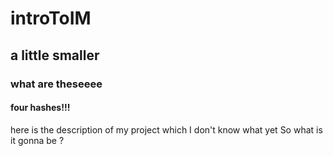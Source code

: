 # introToIM
## a little smaller
### what are theseeee
#### four hashes!!!
here is the description of my project which I don't know what yet
So what is it gonna be ?
